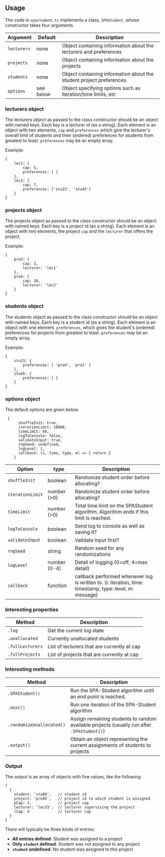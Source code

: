 ## Usage

The code in `spastudent.ts` implements a class, `SPAStudent`, whose constructor takes four arguments.

| Argument    | Default | Description |
|-------------|---------|-------------|
| `lecturers` | none    | Object containing information about the lecturers and preferences |
| `projects`  | none    | Object containing information about the projects |
| `students`  | none    | Object containing information about the student project preferences |
| `options`   | see below | Object specifying options such as iteration/time limits, etc |


### lecturers object

The lecturers object as passed to the class constructor should be an object with named keys. Each key is a lecturer id (as a string). 
Each element is an object with two elements, `cap` and `preferences` which give the lecturer's overall limit of students and 
their (ordered) preferences for students from greatest to least. `preferences` may be an empty array.

Example:

```
{ 
    lec1: { 
        cap: 5, 
        preferences: [ ] 
    },
    lec2: {
        cap: 7,
        preferences: ['stu23', 'stu43']
    }
}
```

### projects object

The projects object as passed to the class constructor should be an object with named keys. Each key is a project id (as a string). 
Each element is an object with two elements, the project `cap` and the `lecturer` that offers the project. 

Example:

```
{ 
    pro3: { 
        cap: 3, 
        lecturer: 'lec1' 
    },
    pro4: {
        cap: 10,
        lecturer: 'lec2'
    }
}
```

### students object

The students object as passed to the class constructor should be an object with named keys. Each key is a student id (as a string). 
Each element is an object with one element, `preferences`, which gives the student's (ordered) preferences for projects from greatest to least. 
`preferences` may be an empty array.

Example:

```
{ 
    stu23: {  
        preferences: [ 'pro4', 'pro3' ] 
    },
    stu45: {
        preferences: [ ]
    }
}
```

### options object

The default options are given below.


```
 {
      shuffleInit: true,
      iterationLimit: 10000,
      timeLimit: 60,
      logToConsole: false,
      validateInput: true,
      rngSeed: undefined,
      logLevel: 1,
      callback: (i, time, type, m) => { return }
    }
```

| Option   | type | Description |
|-------------|-------------|---|
| `shuffleInit` | boolean | Randomize student order before allocating? |
| `iterationLimit` | number (>0) | Randomize student order before allocating? |
| `timeLimit` | number (>0)| Total time limit on the SPAStudent algorithm. Algorithm ends if this limit is reached.  |
| `logToConsole` | boolean | Send log to console as well as saving it?  |
| `validateInput` | boolean | Validate input first?  |
| `rngSeed` | string | Random seed for any randomizations  |
| `logLevel` | number (0-4) | Detail of logging (0=off, 4=max detail)  |
| `callback` | function  | callback performed whenever log is written to. (i: iteration, time: timestamp, type: level, m: message)  |


### Interesting properties

| Method   | Description |
|----------|-------------|
| `.log` | Get the current log state |
| `.unallocated` | Currently unallocated students |
| `.fullLecturers`   | List of lecturers that are currently at cap  |
| `.fullProjects`   | List of projects that are currently at cap  |


### Interesting methods

| Method   | Description |
|----------|-------------|
| `.SPAStudent()` | Run the SPA-Student algorithm until an end point is reached. |
| `.next()`       | Run one iteration of the SPA-Student algorithm |
| `.randomizeUnallocated()` | Assign remaining students to random available projects (usually run after `.SPAStudent()`) |
| `.output()` | Obtain an object representing the current assignments of students to projects |


### Output

The output is an array of objects with five values, like the following:

```
[
  {
    student: 'stu04',   // student id
    project: 'pro45',   // project id to which student is assigned
    pCap: 3,            // project cap
    lecturer: 'lec33',  // lecturer supervising the project
    lCap: 4             // lecturer cap
  }
]
```

There will typically be three kinds of entries:

* **All entries defined**: Student was assigned to a project
* **Only `student` defined**: Student was not assigned to any project
* **`student` undefined**: No student was assigned to this project


